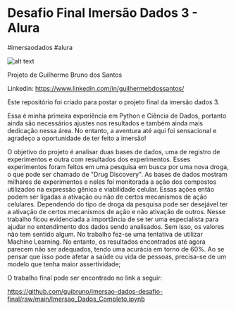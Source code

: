 
# Desafio Final Imersão Dados 3 - Alura

#imersaodados #alura

![alt text](https://cdn.technologynetworks.com/tn/images/thumbs/jpeg/640_360/how-the-drugdiagnostic-co-development-is-shaping-discovery-research-and-pharmacotherapy-317208.jpg)

Projeto de Guilherme Bruno dos Santos

Linkedin:  https://www.linkedin.com/in/guilhermebdossantos/

Este repositório foi criado para postar o projeto final da imersão dados 3.

Essa é minha primeira experiência em Python e Ciência de Dados, portanto ainda são necessários ajustes nos resultados e também ainda mais dedicação nessa área. No entanto, a aventura até aqui foi sensacional e agradeço a oportunidade de ter feito a imersão!

O objetivo do projeto é analisar duas bases de dados, uma de registro de experimentos e outra com resultados dos experimentos. Esses experimentos foram feitos em uma pesquisa em busca por uma nova droga, o que pode ser chamado de "Drug Discovery".
As bases de dados mostram milhares de experimentos e neles foi monitorada a ação dos compostos utilizados na expressão gênica e viabilidade celular. Essas ações então podem ser ligadas a ativação ou não de certos mecanismos de ação celulares. Dependendo do tipo de droga da pesquisa pode ser desejável ter a ativação de certos mecanismos de ação e não ativação de outros.
Nesse trabalho ficou evidenciada a importância de se ter uma especialista para ajudar no entendimento dos dados sendo analisados. Sem isso, os valores não tem sentido algum.
No trabalho fez-se uma tentativa de utilizar Machine Learning. No entanto, os resultados encontrados até agora parecem não ser adequados, tendo uma acurácia em torno de 60%. Ao se pensar que isso pode afetar a saúde ou vida de pessoas, precisa-se de um modelo que tenha maior assertividade;

O trabalho final pode ser encontrado no link a seguir:

https://github.com/guibruno/imersao-dados-desafio-final/raw/main/Imersao_Dados_Completo.ipynb
